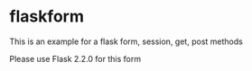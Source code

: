 # flaskform
This is an example for a flask form, session, get, post methods

Please use Flask 2.2.0 for this form

